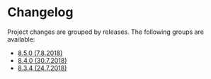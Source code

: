 # Changelog

Project changes are grouped by releases. The following groups are available:

* [8.5.0 (7.8.2018)](Documentation/Changelog/8.5.0.md)
* [8.4.0 (30.7.2018)](Documentation/Changelog/8.4.0.md)
* [8.3.4 (24.7.2018)](Documentation/Changelog/8.3.4.md)